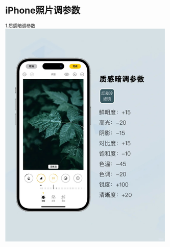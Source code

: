 # iPhone照片调参数

1.质感暗调参数<img src="https://github.com/evalabback/AINote/blob/main/images/iPhonephotoadjustments/1.jpg" width="500" />

